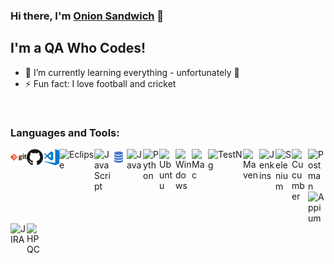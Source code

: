 ### Hi there, I'm [Onion Sandwich][website] 👋

## I'm a QA Who Codes!

- 🌱 I’m currently learning everything - unfortunately 🤣
- ⚡ Fun fact: I love football and cricket

<br />

### Languages and Tools:

<!--- Version Control --->
<img align="left" alt="Git" width="26px" src="https://raw.githubusercontent.com/github/explore/80688e429a7d4ef2fca1e82350fe8e3517d3494d/topics/git/git.png" />
<img align="left" alt="GitHub" width="26px" src="https://raw.githubusercontent.com/github/explore/78df643247d429f6cc873026c0622819ad797942/topics/github/github.png" />

<!--- IDE --->
<img align="left" alt="Visual Studio Code" width="26px" src="https://raw.githubusercontent.com/github/explore/80688e429a7d4ef2fca1e82350fe8e3517d3494d/topics/visual-studio-code/visual-studio-code.png" />
<img align="left" alt="Eclipse" width="56px" src="https://www.iri.com/blog/wp-content/uploads/2012/06/eclipse-logo-730x350.png" />

<!--- Languages --->
<img align="left" alt="JavaScript" width="26px" src="https://cdn.worldvectorlogo.com/logos/javascript.svg" />
<img align="left" alt="SQL" width="26px" src="https://raw.githubusercontent.com/github/explore/80688e429a7d4ef2fca1e82350fe8e3517d3494d/topics/sql/sql.png" />
<img align="left" alt="Java" width="26px" src="https://encrypted-tbn0.gstatic.com/images?q=tbn%3AANd9GcQH2ZxRUaCWyFhSSrzEd1VV6ra_fHXy60FF3w&usqp=CAU" />
<img align="left" alt="Python" width="26px" src="https://b1.pngbarn.com/png/742/401/alternative-python-icons-and-folder-icon-python-2-png-clip-art.png" />

<!--- Operating Systems --->
<img align="left" alt="Ubuntu" width="26px" src="https://encrypted-tbn0.gstatic.com/images?q=tbn%3AANd9GcQ1ycMaiGUUfiQ5iGp0glzcRVTz7Ly8bedn4w&usqp=CAU" />
<img align="left" alt="Windows" width="26px" src="https://encrypted-tbn0.gstatic.com/images?q=tbn%3AANd9GcRGr03617iWcUFQNVKB7fKaqLfn9obgsaRcdg&usqp=CAU" />
<img align="left" alt="Mac" width="26px" src="https://encrypted-tbn0.gstatic.com/images?q=tbn%3AANd9GcQGEVhHLxG5VFAxq-LBFf-PK3pt7ZPQeXdZMg&usqp=CAU" />

<!--- Frameworks --->
<img align="left" alt="TestNg" width="56px" src="https://i2.wp.com/blog.knoldus.com/wp-content/uploads/2020/01/TESTNG.png?fit=1600%2C900&ssl=1" />
<img align="left" alt="Maven" width="26px" src="https://upload.wikimedia.org/wikipedia/commons/thumb/0/0b/Maven_logo.svg/1200px-Maven_logo.svg.png" />
<img align="left" alt="Jenkins" width="26px" src="https://www.veritis.com/wp-content/uploads/2015/06/Jenkins-main-image.jpg" />

<!--- Testing Tools --->
<img align="left" alt="Selenium" width="26px" src="https://www.selenium.dev/images/selenium_logo_square_green.png" />
<img align="left" alt="Cucumber" width="26px" src="https://static.javatpoint.com/tutorial/cucumber/images/cucumber-testing-tutorial.png" />
<img align="left" alt="Postman" width="26px" src="https://encrypted-tbn0.gstatic.com/images?q=tbn%3AANd9GcQdE4Uds-ogdFeOwALmVLYW4IpJBorvxNrT0A&usqp=CAU" />
<img align="left" alt="Appium" width="26px" src="https://www.hindujatech.com/wp-content/uploads/2019/06/Appium-Logo.jpg" />

<!--- Management Tools --->
<img align="left" alt="JIRA" width="26px" src="https://encrypted-tbn0.gstatic.com/images?q=tbn%3AANd9GcTuXgs_eKgsMxasYbDSzDwPVl92qbs_qMRQ_A&usqp=CAU" />
<img align="left" alt="HPQC" width="26px" src="https://asiketltestanalyst.files.wordpress.com/2014/01/qualitycenter.png" />

<!--
**Poli-Talk/Poli-Talk** is a ✨ _special_ ✨ repository because its `README.md` (this file) appears on your GitHub profile.

Here are some ideas to get you started:
- 🔭 I’m currently working on ...
- 👯 I’m looking to collaborate on ...
- 🤔 I’m looking for help with ...
- 💬 Ask me about ...
- 📫 How to reach me: ...
- 😄 Pronouns: ...

### Connect with me:
[<img align="left" alt="OnionSandwich | YouTube" width="22px" src="https://cdn.jsdelivr.net/npm/simple-icons@v3/icons/youtube.svg" />][youtube]


-->

[website]: https://www.youtube.com/channel/UC30LE2OWzuhfc9jHyxOR9Lw
[youtube]: https://www.youtube.com/channel/UC30LE2OWzuhfc9jHyxOR9Lw